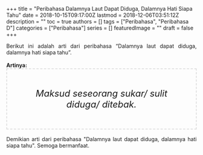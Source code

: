 +++
title = "Peribahasa Dalamnya Laut Dapat Diduga, Dalamnya Hati Siapa Tahu"
date = 2018-10-15T09:17:00Z
lastmod = 2018-12-06T03:51:12Z
description = ""
toc = true
authors = []
tags = ["Peribahasa", "Peribahasa D"]
categories = ["Peribahasa"]
series = []
featuredImage = ""
draft = false
+++

<div dir="ltr" style="text-align: left;" trbidi="on"><div style="text-align: justify;">Berikut ini adalah arti dari peribahasa “Dalamnya laut dapat diduga, dalamnya hati siapa tahu”.</div><br /><div style="text-align: justify;"><b>Artinya:</b></div><div style="border: 2px dashed #ddd; font-size: 24px; height: auto; margin: 0 auto; padding: 50px; text-align: center; width: auto;"><i>Maksud seseorang sukar/ sulit diduga/ ditebak.</i></div><br /><div style="text-align: justify;">Demikian arti dari peribahasa "Dalamnya laut dapat diduga, dalamnya hati siapa tahu". Semoga bermanfaat.</div></div>
